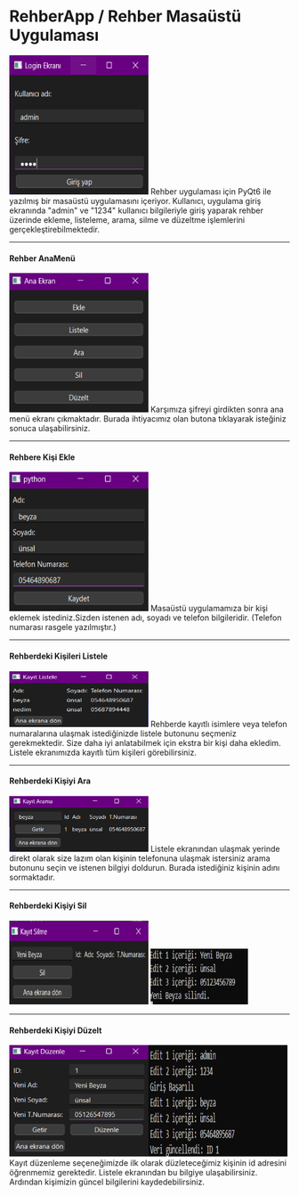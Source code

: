 <h1>RehberApp / Rehber Masaüstü Uygulaması</h1>
<img src="Resimler/GİRİŞ1.png" width="250" height="250" alt="Örnek Resim"/>
Rehber uygulaması için PyQt6 ile yazılmış bir masaüstü uygulamasını içeriyor. Kullanıcı, uygulama giriş ekranında "admin" ve "1234" kullanıcı bilgileriyle giriş yaparak rehber üzerinde ekleme, listeleme, arama, silme ve düzeltme işlemlerini gerçekleştirebilmektedir.
<hr /><b><h4>Rehber AnaMenü </h4></b>
<img src="Resimler/anaekran.png" width="250" height="250" alt="Örnek Resim"/>
Karşımıza şifreyi girdikten sonra ana menü ekranı çıkmaktadır. Burada ihtiyacımız olan butona tıklayarak isteğiniz sonuca ulaşabilirsiniz.
<hr /><b><h4>Rehbere Kişi Ekle</h4></b>
<img src="Resimler/eklebu.png" width="250" height="250" alt="Örnek Resim"/>
Masaüstü uygulamamıza bir kişi eklemek istediniz.Sizden istenen adı, soyadı ve telefon bilgileridir. (Telefon numarası rasgele yazılmıştır.)
<hr /><b><h4>Rehberdeki Kişileri Listele </h4></b>
<img src="Resimler/listelebu.png" width="250" height="100" alt="Örnek Resim"/>
Rehberde kayıtlı isimlere veya telefon numaralarına ulaşmak istediğinizde listele butonunu seçmeniz gerekmektedir. Size daha iyi anlatabilmek için ekstra bir kişi daha ekledim. Listele ekranımızda kayıtlı tüm kişileri görebilirsiniz. 
<hr /><b><h4>Rehberdeki Kişiyi Ara</h4></b>
<img src="Resimler/aramabu.png" width="250" height="100" alt="Örnek Resim"/>
Listele ekranından ulaşmak yerinde direkt olarak size lazım olan kişinin telefonuna ulaşmak istersiniz arama butonunu seçin ve istenen bilgiyi doldurun. Burada istediğiniz kişinin adını sormaktadır.
<hr /><b><h4>Rehberdeki Kişiyi Sil</h4></b>
<img src="Resimler/silmeee.png" width="250" height="150" alt="Örnek Resim"/>
<img src="Resimler/edit2.png" width="175" height="100" alt="Örnek Resim"/>
<hr /><b><h4>Rehberdeki Kişiyi Düzelt</h4></b>
<img src="Resimler/duzeltbu.png" width="250" height="200" alt="Örnek Resim"/><img src="Resimler/kayıt1.png" width="250" height="200" alt="Örnek Resim"/>
Kayıt düzenleme seçeneğimizde ilk olarak düzleteceğimiz kişinin id adresini öğrenmemiz gerektedir. Listele ekranından bu bilgiye ulaşabilirsiniz. Ardından kişimizin güncel bilgilerini kaydedebilirsiniz.
